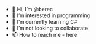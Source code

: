 - 👋 Hi, I’m @berec
- 👀 I’m interested in programming 
- 🌱 I’m currently learning C#
- 💞️ I’m not looking to collaborate 
- 📫 How to reach me  - here

<!---
berec/berec is a ✨ special ✨ repository because its `README.md` (this file) appears on your GitHub profile.
You can click the Preview link to take a look at your changes.
--->
